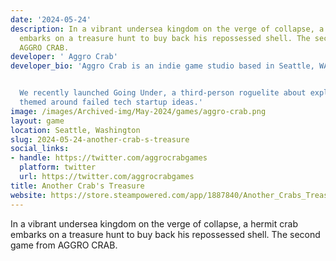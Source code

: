 ```yaml
---
date: '2024-05-24'
description: In a vibrant undersea kingdom on the verge of collapse, a hermit crab
  embarks on a treasure hunt to buy back his repossessed shell. The second game from
  AGGRO CRAB.
developer: ' Aggro Crab'
developer_bio: 'Aggro Crab is an indie game studio based in Seattle, WA.


  We recently launched Going Under, a third-person roguelite about exploring dungeons
  themed around failed tech startup ideas.'
image: /images/Archived-img/May-2024/games/aggro-crab.png
layout: game
location: Seattle, Washington
slug: 2024-05-24-another-crab-s-treasure
social_links:
- handle: https://twitter.com/aggrocrabgames
  platform: twitter
  url: https://twitter.com/aggrocrabgames
title: Another Crab's Treasure
website: https://store.steampowered.com/app/1887840/Another_Crabs_Treasure/
---
```


In a vibrant undersea kingdom on the verge of collapse, a hermit crab embarks on a treasure hunt to buy back his repossessed shell. The second game from AGGRO CRAB.